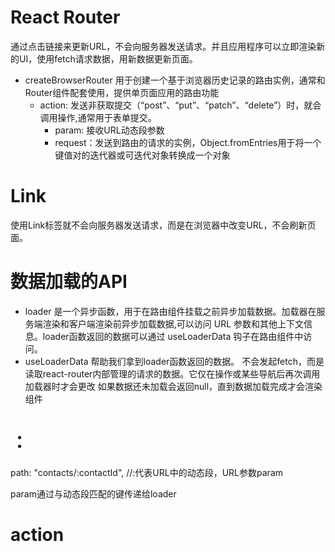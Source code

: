 # React Router
通过点击链接来更新URL，不会向服务器发送请求。并且应用程序可以立即渲染新的UI，使用fetch请求数据，用新数据更新页面。

- createBrowserRouter
    用于创建一个基于浏览器历史记录的路由实例，通常和Router组件配套使用，提供单页面应用的路由功能
    - action: 发送非获取提交（“post”、“put”、“patch”、“delete”）时，就会调用操作,通常用于表单提交。
        - param: 接收URL动态段参数
        - request：发送到路由的请求的实例，Object.fromEntries用于将一个键值对的迭代器或可迭代对象转换成一个对象

# Link
使用Link标签就不会向服务器发送请求，而是在浏览器中改变URL，不会刷新页面。

# 数据加载的API
- loader 
是一个异步函数，用于在路由组件挂载之前异步加载数据。加载器在服务端渲染和客户端渲染前异步加载数据,可以访问 URL 参数和其他上下文信息。loader函数返回的数据可以通过 useLoaderData 钩子在路由组件中访问。
- useLoaderData
帮助我们拿到loader函数返回的数据。
不会发起fetch，而是读取react-router内部管理的请求的数据。它仅在操作或某些导航后再次调用加载器时才会更改
如果数据还未加载会返回null，直到数据加载完成才会渲染组件

# ：
path: "contacts/:contactId", //:代表URL中的动态段，URL参数param

param通过与动态段匹配的键传递给loader

# action